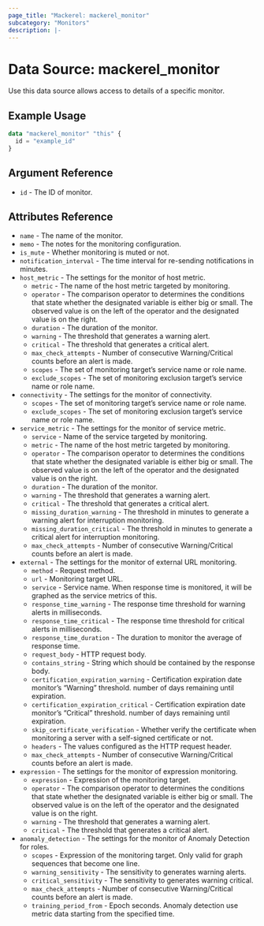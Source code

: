 ```yaml
---
page_title: "Mackerel: mackerel_monitor"
subcategory: "Monitors"
description: |-
---
```


# Data Source: mackerel_monitor

Use this data source allows access to details of a specific monitor.

## Example Usage

```terraform
data "mackerel_monitor" "this" {
  id = "example_id"
}
```

## Argument Reference

* `id` - The ID of monitor.

## Attributes Reference

* `name` - The name of the monitor.
* `memo` - The notes for the monitoring configuration.
* `is_mute` - Whether monitoring is muted or not.
* `notification_interval` - The time interval for re-sending notifications in minutes.
* `host_metric` - The settings for the monitor of host metric.
  * `metric` - The name of the host metric targeted by monitoring.
  * `operator` - The comparison operator to determines the conditions that state whether the designated variable is either big or small. The observed value is on the left of the operator and the designated value is on the right.
  * `duration` - The duration of the monitor.
  * `warning` - The threshold that generates a warning alert.
  * `critical` - The threshold that generates a critical alert.
  * `max_check_attempts` - Number of consecutive Warning/Critical counts before an alert is made.
  * `scopes` - The set of monitoring target’s service name or role name.
  * `exclude_scopes` - The set of monitoring exclusion target’s service name or role name.
* `connectivity` - The settings for the monitor of connectivity.
  * `scopes` - The set of monitoring target’s service name or role name.
  * `exclude_scopes` - The set of monitoring exclusion target’s service name or role name.
* `service_metric` - The settings for the monitor of service metric.
  * `service` - Name of the service targeted by monitoring.
  * `metric` - The name of the host metric targeted by monitoring.
  * `operator` - The comparison operator to determines the conditions that state whether the designated variable is either big or small. The observed value is on the left of the operator and the designated value is on the right.
  * `duration` - The duration of the monitor.
  * `warning` - The threshold that generates a warning alert.
  * `critical` - The threshold that generates a critical alert.
  * `missing_duration_warning` - The threshold in minutes to generate a warning alert for interruption monitoring.
  * `missing_duration_critical` - The threshold in minutes to generate a critical alert for interruption monitoring.
  * `max_check_attempts` - Number of consecutive Warning/Critical counts before an alert is made.
* `external` - The settings for the monitor of external URL monitoring.
  * `method` - Request method.
  * `url` - Monitoring target URL.
  * `service` - Service name. When response time is monitored, it will be graphed as the service metrics of this.
  * `response_time_warning` - The response time threshold for warning alerts in milliseconds.
  * `response_time_critical` - The response time threshold for critical alerts in milliseconds.
  * `response_time_duration` - The duration to monitor the average of response time.
  * `request_body` - HTTP request body.
  * `contains_string` - String which should be contained by the response body.
  * `certification_expiration_warning` - Certification expiration date monitor’s “Warning” threshold. number of days remaining until expiration.
  * `certification_expiration_critical` - Certification expiration date monitor’s “Critical” threshold. number of days remaining until expiration.
  * `skip_certificate_verification` - Whether verify the certificate when monitoring a server with a self-signed certificate or not.
  * `headers` - The values configured as the HTTP request header.
  * `max_check_attempts` - Number of consecutive Warning/Critical counts before an alert is made.
* `expression` -  The settings for the monitor of expression monitoring.
  * `expression` - Expression of the monitoring target.
  * `operator` - The comparison operator to determines the conditions that state whether the designated variable is either big or small. The observed value is on the left of the operator and the designated value is on the right.
  * `warning` - The threshold that generates a warning alert.
  * `critical` - The threshold that generates a critical alert.
* `anomaly_detection` - The settings for the monitor of  Anomaly Detection for roles.
  * `scopes` - Expression of the monitoring target. Only valid for graph sequences that become one line.
  * `warning_sensitivity` - The sensitivity to generates warning alerts.
  * `critical_sensitivity` - The sensitivity to generates warning critical.
  * `max_check_attempts` - Number of consecutive Warning/Critical counts before an alert is made.
  * `training_period_from` - Epoch seconds. Anomaly detection use metric data starting from the specified time.

